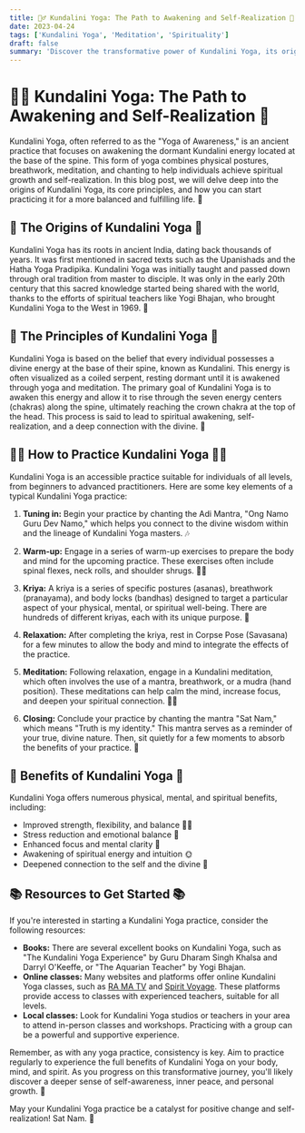 ```yaml
---
title: 🧘‍♂️ Kundalini Yoga: The Path to Awakening and Self-Realization 🌟
date: 2023-04-24
tags: ['Kundalini Yoga', 'Meditation', 'Spirituality']
draft: false
summary: 'Discover the transformative power of Kundalini Yoga, its origins, and how to practice it for a balanced and fulfilling life.'
---
```


# 🧘‍♂️ Kundalini Yoga: The Path to Awakening and Self-Realization 🌟

Kundalini Yoga, often referred to as the "Yoga of Awareness," is an ancient practice that focuses on awakening the dormant Kundalini energy located at the base of the spine. This form of yoga combines physical postures, breathwork, meditation, and chanting to help individuals achieve spiritual growth and self-realization. In this blog post, we will delve deep into the origins of Kundalini Yoga, its core principles, and how you can start practicing it for a more balanced and fulfilling life. 🙏

## 🌱 The Origins of Kundalini Yoga 🌱

Kundalini Yoga has its roots in ancient India, dating back thousands of years. It was first mentioned in sacred texts such as the Upanishads and the Hatha Yoga Pradipika. Kundalini Yoga was initially taught and passed down through oral tradition from master to disciple. It was only in the early 20th century that this sacred knowledge started being shared with the world, thanks to the efforts of spiritual teachers like Yogi Bhajan, who brought Kundalini Yoga to the West in 1969. 📜

## 🌟 The Principles of Kundalini Yoga 🌟

Kundalini Yoga is based on the belief that every individual possesses a divine energy at the base of their spine, known as Kundalini. This energy is often visualized as a coiled serpent, resting dormant until it is awakened through yoga and meditation. The primary goal of Kundalini Yoga is to awaken this energy and allow it to rise through the seven energy centers (chakras) along the spine, ultimately reaching the crown chakra at the top of the head. This process is said to lead to spiritual awakening, self-realization, and a deep connection with the divine. 🐍

## 🧘‍♀️ How to Practice Kundalini Yoga 🧘‍♀️

Kundalini Yoga is an accessible practice suitable for individuals of all levels, from beginners to advanced practitioners. Here are some key elements of a typical Kundalini Yoga practice:

1. **Tuning in:** Begin your practice by chanting the Adi Mantra, "Ong Namo Guru Dev Namo," which helps you connect to the divine wisdom within and the lineage of Kundalini Yoga masters. 🎶

2. **Warm-up:** Engage in a series of warm-up exercises to prepare the body and mind for the upcoming practice. These exercises often include spinal flexes, neck rolls, and shoulder shrugs. 🤸‍♀️

3. **Kriya:** A kriya is a series of specific postures (asanas), breathwork (pranayama), and body locks (bandhas) designed to target a particular aspect of your physical, mental, or spiritual well-being. There are hundreds of different kriyas, each with its unique purpose. 💪

4. **Relaxation:** After completing the kriya, rest in Corpse Pose (Savasana) for a few minutes to allow the body and mind to integrate the effects of the practice.

5. **Meditation:** Following relaxation, engage in a Kundalini meditation, which often involves the use of a mantra, breathwork, or a mudra (hand position). These meditations can help calm the mind, increase focus, and deepen your spiritual connection. 🧘‍♂️

6. **Closing:** Conclude your practice by chanting the mantra "Sat Nam," which means "Truth is my identity." This mantra serves as a reminder of your true, divine nature. Then, sit quietly for a few moments to absorb the benefits of your practice. 🙏

## 🌈 Benefits of Kundalini Yoga 🌈

Kundalini Yoga offers numerous physical, mental, and spiritual benefits, including:

- Improved strength, flexibility, and balance 🏋️‍♂️
- Stress reduction and emotional balance 🧠
- Enhanced focus and mental clarity 🤔
- Awakening of spiritual energy and intuition 🌞
- Deepened connection to the self and the divine 💖

## 📚 Resources to Get Started 📚

If you're interested in starting a Kundalini Yoga practice, consider the following resources:

- **Books:** There are several excellent books on Kundalini Yoga, such as "The Kundalini Yoga Experience" by Guru Dharam Singh Khalsa and Darryl O'Keeffe, or "The Aquarian Teacher" by Yogi Bhajan.
- **Online classes:** Many websites and platforms offer online Kundalini Yoga classes, such as [RA MA TV](https://rama-tv.com/) and [Spirit Voyage](https://www.spiritvoyage.com/). These platforms provide access to classes with experienced teachers, suitable for all levels.
- **Local classes:** Look for Kundalini Yoga studios or teachers in your area to attend in-person classes and workshops. Practicing with a group can be a powerful and supportive experience.

Remember, as with any yoga practice, consistency is key. Aim to practice regularly to experience the full benefits of Kundalini Yoga on your body, mind, and spirit. As you progress on this transformative journey, you'll likely discover a deeper sense of self-awareness, inner peace, and personal growth. 🌺

May your Kundalini Yoga practice be a catalyst for positive change and self-realization! Sat Nam. 🙏